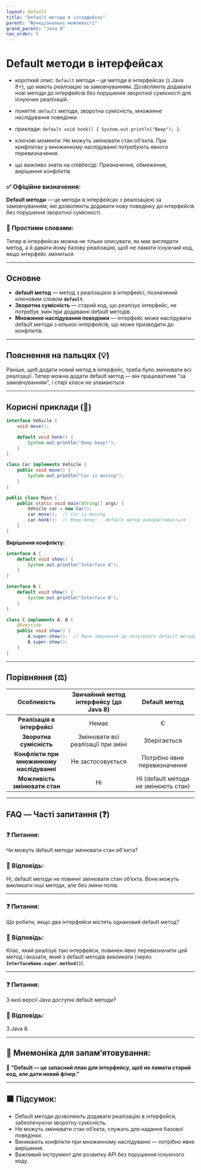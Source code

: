 ```yaml
---
layout: default
title: "Default методи в інтерфейсах"
parent: "Функціональні можливості"
grand_parent: "Java 8"
nav_order: 5
---
```


# Default методи в інтерфейсах

* короткий опис: `Default` методи – це методи в інтерфейсах (з Java 8+), що мають реалізацію за замовчуванням. Дозволяють додавати нові методи до інтерфейсів без порушення зворотної сумісності для існуючих реалізацій.




* поняття: `default` методи, зворотна сумісність, множинне наслідування поведінки.

* приклади: `default void honk() { System.out.println("Beep"); }`.

* ключові моменти: Не можуть змінювати стан об'єкта. При конфліктах у множинному наслідуванні потребують явного перевизначення.

* що важливо знати на співбесіді: Призначення, обмеження, вирішення конфліктів.

### **✅ Офіційне визначення:**

**Default методи** — це методи в інтерфейсах з реалізацією за замовчуванням, які дозволяють додавати нову поведінку до інтерфейсів без порушення зворотної сумісності.

### **🧠 Простими словами:**

Тепер в інтерфейсах можна не тільки описувати, як має виглядати метод, а й давати йому базову реалізацію, щоб не ламати існуючий код, якщо інтерфейс зміниться

---

## **Основне**

* **default метод** — метод з реалізацією в інтерфейсі, позначений ключовим словом **`default`**.
* **Зворотна сумісність** — старий код, що реалізує інтерфейс, не потребує змін при додаванні default методів.
* **Множинне наслідування поведінки** — інтерфейс може наслідувати default методи з кількох інтерфейсів, що може
  призводити до конфліктів.

---

## **Пояснення на пальцях (💡)**

Раніше, щоб додати новий метод в інтерфейс, треба було змінювати всі реалізації. Тепер можна додати default метод — він працюватиме "за замовчуванням", і старі класи не зламаються

---

## **Корисні приклади (🧪)**

```java
interface Vehicle {
    void move();

    default void honk() {
        System.out.println("Beep beep!");
    }
}

class Car implements Vehicle {
    public void move() {
        System.out.println("Car is moving");
    }
}

public class Main {
    public static void main(String[] args) {
        Vehicle car = new Car();
        car.move();  // Car is moving
        car.honk();  // Beep beep! - default метод використовується
    }
}
```

**Вирішення конфлікту:**

```java
interface A {
    default void show() {
        System.out.println("Interface A");
    }
}

interface B {
    default void show() {
        System.out.println("Interface B");
    }
}

class C implements A, B {
    @Override
    public void show() {
        A.super.show();  // Явне звернення до потрібного default методу
        B.super.show();
    }
}
```

---

## **Порівняння (⚖️)**

|                Особливість                | Звичайний метод інтерфейсу (до Java 8\) |            Default метод             |
|:-----------------------------------------:|:---------------------------------------:|:------------------------------------:|
|        **Реалізація в інтерфейсі**        |                  Немає                  |                  Є                   |
|          **Зворотна сумісність**          |   Змінювати всі реалізації при зміні    |             Зберігається             |
| **Конфлікти при множинному наслідуванні** |            Не застосовується            |     Потрібно явне перевизначення     |
|       **Можливість змінювати стан**       |                   Ні                    | Ні (default методи не змінюють стан) |

---

## **FAQ — Часті запитання (❓)**

### **❓ Питання:**

 Чи можуть default методи змінювати стан об'єкта?

### **💬 Відповідь:**

Ні, default методи не повинні змінювати стан об’єкта. Вони можуть викликати інші методи, але без зміни полів.

---

### **❓ Питання:**

 Що робити, якщо два інтерфейси містять однаковий default метод?

### **💬 Відповідь:**

Клас, який реалізує такі інтерфейси, повинен явно перевизначити цей метод і вказати, який з default методів викликати (через **`InterfaceName.super.method()`**).

---

### **❓ Питання:**

 З якої версії Java доступні default методи?

### **💬 Відповідь:**

З Java 8\.

---

## **🧠 Мнемоніка для запам’ятовування:**

🔑 **"Default — це запасний план для інтерфейсу, щоб не ламати старий код, але дати новий фічер."**

---

## **🟩 Підсумок:**

* Default методи дозволяють додавати реалізацію в інтерфейси, забезпечуючи зворотну сумісність.
* Не можуть змінювати стан об’єкта, служать для надання базової поведінки.
* Виникають конфлікти при множинному наслідуванні — потрібно явне вирішення.
* Важливий інструмент для розвитку API без порушення існуючого коду.

